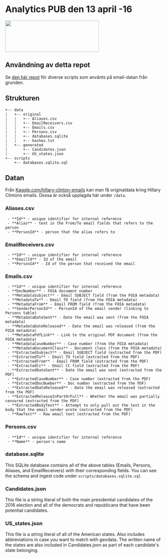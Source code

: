 # Analytics PUB den 13 april -16 

<img width="300" height="100" data-canonical-src="https://lh4.googleusercontent.com/5xhvxsybjs5Qi4EuYZmdVCeXUfrcg0xMXuJQi2mAorpd-TpL9oUAu7pLnotaXK8-i4zA4dQ" src="https://lh4.googleusercontent.com/5xhvxsybjs5Qi4EuYZmdVCeXUfrcg0xMXuJQi2mAorpd-TpL9oUAu7pLnotaXK8-i4zA4dQ">

## Användning av detta repot

Se [den här repot](https://github.com/benhamner/hillary-clinton-emails.git) för diverse scripts som använts på email-datan från grunden.

## Strukturen

```
+-- data
¦   +-- original
¦   ¦   +-- Aliases.csv
¦   ¦   +-- EmailReceivers.csv
¦   ¦   +-- Emails.csv
¦   ¦   +-- Persons.csv
¦   ¦   +-- databases.sqlite
¦   ¦   +-- hashes.txt
¦   +-- generated
¦       +-- Candidates.json
¦       +-- US_states.json
+-- scripts
	+-- databases.sqlite.sql
```

## Datan

Från [Kaggle.com/hillary-clinton-emails](https://www.kaggle.com/kaggle/hillary-clinton-emails) kan man få originaldata kring Hillary Clintons emails. Dessa är också upplagda här under `/data`.


### Aliases.csv

```
 - **Id** - unique identifier for internal reference
 - **Alias** - text in the From/To email fields that refers to the person
 - **PersonId** - person that the alias refers to
```
 
### EmailReceivers.csv

```
 - **Id** - unique identifier for internal reference
 - **EmailId** - Id of the email
 - **PersonId** - Id of the person that received the email
```

### Emails.csv
```
 - **Id** - unique identifier for internal reference
 - **DocNumber** - FOIA document number
 - **MetadataSubject** - Email SUBJECT field (from the FOIA metadata)
 - **MetadataTo** - Email TO field (from the FOIA metadata)
 - **MetadataFrom** - Email FROM field (from the FOIA metadata)
 - **SenderPersonId** - PersonId of the email sender (linking to Persons table)
 - **MetadataDateSent** - Date the email was sent (from the FOIA metadata)
 - **MetadataDateReleased** - Date the email was released (from the FOIA metadata)
 - **MetadataPdfLink** - Link to the original PDF document (from the FOIA metadata)
 - **MetadataCaseNumber** - Case number (from the FOIA metadata)
 - **MetadataDocumentClass** - Document class (from the FOIA metadata)
 - **ExtractedSubject** - Email SUBJECT field (extracted from the PDF)
 - **ExtractedTo** - Email TO field (extracted from the PDF)
 - **ExtractedFrom** - Email FROM field (extracted from the PDF)
 - **ExtractedCc** - Email CC field (extracted from the PDF)
 - **ExtractedDateSent** - Date the email was sent (extracted from the PDF)
 - **ExtractedCaseNumber** - Case number (extracted from the PDF)
 - **ExtractedDocNumber** - Doc number (extracted from the PDF)
 - **ExtractedDateReleased** - Date the email was released (extracted from the PDF)
 - **ExtractedReleaseInPartOrFull** - Whether the email was partially censored (extracted from the PDF)
 - **ExtractedBodyText** - Attempt to only pull out the text in the body that the email sender wrote (extracted from the PDF)
 - **RawText** - Raw email text (extracted from the PDF)
```
 
### Persons.csv

```
 - **Id** - unique identifier for internal reference
 - **Name** - person's name
```
 
### database.sqlite

This SQLite database contains all of the above tables (Emails, Persons, Aliases, and EmailReceivers) with their corresponding fields. You can see the schema and ingest code under `scripts/databases.sqlite.sql`

### Candidates.json

This file is a string literal of both the main presidential candidates of the 2016 election and all of the democrats and republicans that have been potential candidates.

### US_states.json

This file is a string literal of all of the American states. Also includes abbreviations in case you want to match with geodata. The written name of the states are also included in Candidates.json as part of each candidate's state belonging. 
